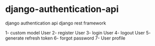 # django-authentication-api
django authentication api
django rest framework

1- custom model User
2- register User 
3- login User 
4- logout User
5- generate refresh token
6- forgot password
7- User profile
